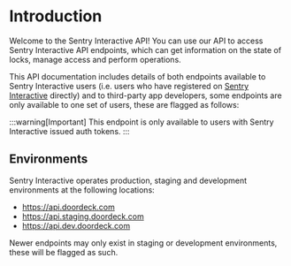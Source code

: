 # Introduction

Welcome to the Sentry Interactive API! You can use our API to access Sentry Interactive API endpoints,
which can get information on the state of locks, manage access and perform operations.

This API documentation includes details of both endpoints available to Sentry Interactive users (i.e. users who have registered
on [Sentry Interactive](https://app.sentryinteractive.com) directly) and to third-party app developers, some endpoints are only available
to one set of users, these are flagged as follows:

:::warning[Important]
This endpoint is only available to users with Sentry Interactive issued auth tokens.
:::

## Environments

Sentry Interactive operates production, staging and development environments at the following locations:

 - https://api.doordeck.com
 - https://api.staging.doordeck.com
 - https://api.dev.doordeck.com

Newer endpoints may only exist in staging or development environments, these will be flagged as such.
